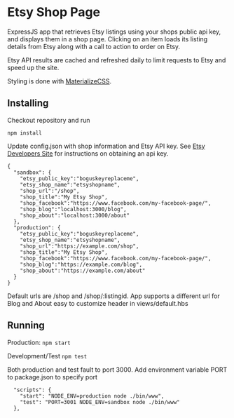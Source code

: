 # Etsy Shop Page

ExpressJS app that retrieves Etsy listings using your shops public api key, and displays them in a shop page. Clicking on an item loads its listing details from Etsy along with a call to action to order on Etsy. 

Etsy API results are cached and refreshed daily to limit requests to Etsy and speed up the site.

Styling is done with [MaterializeCSS](https://materializecss.com).

## Installing
Checkout repository and run

```npm install```

Update config.json with shop information and Etsy API key. See [Etsy Developers Site](https://www.etsy.com/developers/documentation/) for instructions on obtaining an api key.

```
{
  "sandbox": {
    "etsy_public_key":"boguskeyreplaceme",
    "etsy_shop_name":"etsyshopname",
    "shop_url":"/shop",
    "shop_title":"My Etsy Shop",
    "shop_facebook":"https://www.facebook.com/my-facebook-page/",
    "shop_blog":"localhost:3000/blog",
    "shop_about":"localhost:3000/about"
  },
  "production": {
    "etsy_public_key":"boguskeyreplaceme",
    "etsy_shop_name":"etsyshopname",
    "shop_url":"https://example.com/shop",
    "shop_title":"My Etsy Shop",
    "shop_facebook":"https://www.facebook.com/my-facebook-page/",
    "shop_blog":"https://example.com/blog",
    "shop_about":"https://example.com/about"
  }
}
```

Default urls are /shop and /shop/:listingid. App supports a different url for Blog and About easy to customize header in views/default.hbs

## Running
Production:
```npm start```

Development/Test
```npm test```

Both production and test fault to port 3000. Add environment variable PORT to package.json to specify port
```
  "scripts": {
    "start": "NODE_ENV=production node ./bin/www",
    "test": "PORT=3001 NODE_ENV=sandbox node ./bin/www"
  },
```